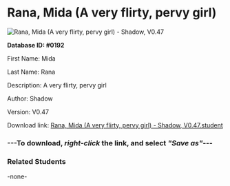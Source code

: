 # Rana, Mida (A very flirty, pervy girl)

<img src="Files/Rana, Mida (A very flirty, pervy girl).png" title="Rana, Mida (A very flirty, pervy girl) - Shadow, V0.47">

**Database ID: #0192**

First Name: Mida

Last Name: Rana

Description: A very flirty, pervy girl

Author: Shadow

Version: V0.47

Download link: <a href="https://raw.githubusercontent.com/Arbiter1223/Daigaku-Gurashi-Custom-Students/master/Files/Student Files/Rana%2C%20Mida%20(A%20very%20flirty%2C%20pervy%20girl)%20-%20Shadow%2C%20V0.47.student">Rana, Mida (A very flirty, pervy girl) - Shadow, V0.47.student</a>

### ---**To download, _right-click_ the link, and select _"Save as"_**---

### Related Students

-none-
